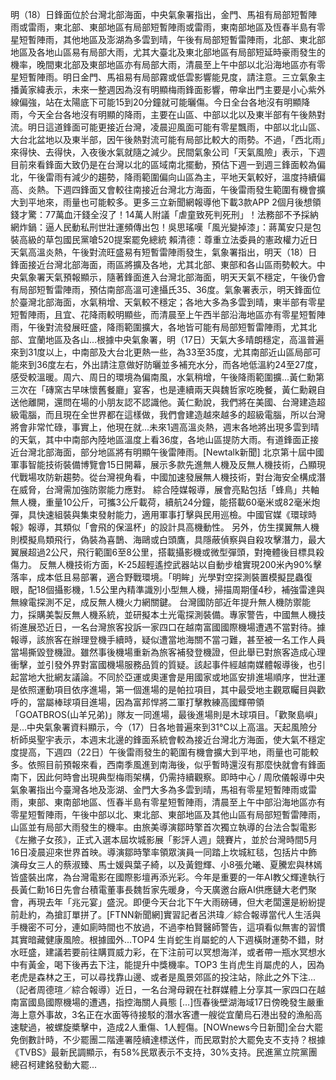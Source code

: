 明（18）日鋒面位於台灣北部海面，中央氣象署指出，金門、馬祖有局部短暫陣雨或雷雨，東北部、東部地區有局部短暫陣雨或雷雨，東南部地區及恆春半島有零星短暫陣雨，其他地區及澎湖為多雲到晴，午後有局部短暫雷陣雨，北部、東北部地區及各地山區易有局部大雨，尤其大臺北及東北部地區有局部短延時豪雨發生的機率，晚間東北部及東部地區亦有局部大雨，清晨至上午中部以北沿海地區亦有零星短暫陣雨。明日金門、馬祖易有局部霧或低雲影響能見度，請注意。三立氣象主播黃家緯表示，未來一整週因為沒有明顯梅雨鋒面影響，帶傘出門主要是小心紫外線偏強，站在太陽底下可能15到20分鐘就可能曬傷。今日全台各地沒有明顯降雨，今天全台各地沒有明顯的降雨，主要在山區、中部以北以及東半部有午後熱對流。明日這道鋒面可能更接近台灣，凌晨迎風面可能有零星飄雨，中部以北山區、大台北盆地以及東半部，因午後熱對流可能有局部比較大的雨勢。不過，「西北雨」來得快、去得快，入夜後水氣就隨之減少。民間氣象公司「天氣風險」表示，下週目前來看鋒面大致仍是在台灣以北的區域南北擺動，預估下週一到週三鋒面較為偏北，午後雷雨有減少的趨勢，降雨範圍偏向山區為主，平地天氣較好，溫度持續偏高、炎熱。下週四鋒面又會較往南接近台灣北方海面，午後雷雨發生範圍有機會擴大到平地來，雨量也可能較多。更多三立新聞網報導他下載3款APP 2個月後想領錢才驚：77萬血汗錢全沒了！14萬人附議「虐童致死判死刑」！法務部不予採納 網炸鍋：逼人民動私刑世壯運頻傳出包！吳思瑤嘆「風光變掉漆」：蔣萬安只是包裝高級的草包國民黨嗆520提案罷免總統 賴清德：尊重立法委員的憲政權力近日天氣高溫炎熱，午後對流旺盛易有短暫雷陣雨發生，氣象署指出，明天（18）日鋒面接近台灣北部海面，雨區將擴及各地，尤其北部、東部和各山區雨勢較大。中央氣象署天氣預報顯示，隨著鋒面進入台灣北部海面，明天天氣不穩定，午後仍會有局部短暫雷陣雨，預估南部高溫可達攝氏35、36度。氣象署表示，明天鋒面位於臺灣北部海面，水氣稍增、天氣較不穩定；各地大多為多雲到晴，東半部有零星短暫陣雨，且宜、花降雨較明顯些，而清晨至上午西半部沿海地區亦有零星短暫陣雨，午後對流發展旺盛，降雨範圍擴大，各地皆可能有局部短暫雷陣雨，尤其北部、宜蘭地區及各山...根據中央氣象署，明（17日）天氣大多晴朗穩定，高溫普遍來到31度以上，中南部及大台北更熱一些，為33至35度，尤其南部近山區局部可能來到36度左右，外出請注意做好防曬並多補充水分，而各地低溫約24至27度，感受較溫暖。周六、周日的環境為偏南風，水氣稍增，午後降雨範圍擴...黃仁勳第三次在「磚窯古早味懷舊餐廳」宴客，也是連續兩天與魏哲家吃晚餐，黃仁勳親自送他離開，還問在場的小朋友認不認識他。黃仁勳說，我們將在美國、台灣建造超級電腦，而且現在全世界都在這樣做，我們會建造越來越多的超級電腦，所以台灣將會非常忙碌，事實上，他現在就...未來1週高溫炎熱，週末各地將出現多雲到晴的天氣，其中中南部內陸地區溫度上看36度，各地山區提防大雨。有道鋒面正接近台灣北部海面，部分地區將有明顯午後雷陣雨。[Newtalk新聞] 北京第十屆中國軍事智能技術裝備博覽會15日開幕，展示多款先進無人機及反無人機技術，凸顯現代戰場攻防新趨勢。從台灣視角看，中國加速發展無人機技術，對台海安全構成潛在威脅，台灣需加強防禦能力應對。 綜合陸媒報導，展會亮點包括「蜂鳥」共軸無人機，重量10公斤，可攜3公斤載荷，續航24分鐘，能搭載60毫米或82毫米炮彈，具快速組裝與集束發射能力，適用軍事打擊與民用巡檢。中國官媒《環球時報》報導，其類似「會飛的保溫杯」的設計具高機動性。 另外，仿生撲翼無人機則模擬鳥類飛行，偽裝為喜鵲、海鷗或白頭鷹，具隱蔽偵察與自殺攻擊潛力，最大翼展超過2公尺，飛行範圍6至8公里，搭載攝影機或微型彈頭，對掩體後目標具殺傷力。 反無人機技術方面，K-25超輕遙控武器站以自動步槍實現200米內90%擊落率，成本低且易部署，適合野戰環境。「明眸」光學對空探測裝置模擬昆蟲復眼，配18個攝影機，1.5公里內精準識別小型無人機，掃描周期僅4秒，補強雷達與無線電探測不足，成反無人機火力網關鍵。 台灣國防部近年提升無人機防禦能力，採購美製反無人機系統，並研擬本土光電探測裝備。專家警告，中國無人機技術進展恐近日，一名台灣旅客投訴一家四口在越南富國國際機場遭遇不當對待。據報導，該旅客在辦理登機手續時，疑似遭當地海關不當刁難，甚至被一名工作人員當場撕毀登機證。雖然事後機場重新為旅客補發登機證，但此舉已對旅客造成心理衝擊，並引發外界對富國機場服務品質的質疑。該起事件經越南媒體報導後，也引起當地大批網友議論。不同於亞運或奧運會是用國家或地區安排進場順序，世壯運是依照運動項目依序進場，第一個進場的是帕拉項目，其中最受地主觀眾矚目與歡呼的，當屬棒球項目進場，因為富邦悍將二軍打擊教練高國輝帶領「GOATBROS(山羊兄弟)」隊友一同進場，最後進場則是木球項目。「歡聚島嶼」是...中央氣象署資料顯示，今（17）日各地普遍來到31℃以上高溫。天起風險分析師吳聖宇表示，本週末北邊的鋒面系統會較為接近台灣北方海面，使大氣不穩定度提高，下週四（22日）午後雷雨發生的範圍有機會擴大到平地，雨量也可能較多。依照目前預報來看，西南季風進到南海後，似乎暫時還沒有那麼快就會有鋒面南下，因此何時會出現典型梅雨架構，仍需持續觀察。即時中心 / 周欣儀報導中央氣象署指出今臺灣各地及澎湖、金門大多為多雲到晴，馬祖有零星短暫陣雨或雷雨，東部、東南部地區、恆春半島有零星短暫陣雨，清晨至上午中部沿海地區亦有零星短暫陣雨，午後中部以北、東北部、東部地區及其他山區有局部短暫雷陣雨，山區並有局部大雨發生的機率。由旅美導演鄒時擎首次獨立執導的台法合製電影《左撇子女孩》，正式入選本屆坎城影展「影評人週」競賽片，並於台灣時間5月16日凌晨迎來世界首映。導演鄒時擎率領眾演員一同踏上坎城紅毯，包括片中飾演母女三人的蔡淑臻、馬士媛與葉子綺，以及黃鐙輝、小8張允曦、夏騰宏與林嫣皆盛裝出席，為台灣電影在國際影壇再添光彩。今年是重要的一年AI教父輝達執行長黃仁勳16日先會台積電董事長魏哲家先暖身，今天廣邀台廠AI供應鏈大老們聚會，再現去年「兆元宴」盛況。即便今天台北下午大雨磅礡，但大老闆還是紛紛提前赴約，為搶訂單拼了。[FTNN新聞網]實習記者呂洪瑋／綜合報導當代人生活與手機密不可分，連如廁時間也不放過，不過李柏賢醫師警告，這項看似無害的習慣其實暗藏健康風險。根據國外...TOP4 生肖蛇生肖屬蛇的人下週橫財運勢不錯，財水旺盛，建議若要前往購買威力彩，在下注前可以冥想海洋，或者帶一瓶水冥想水中有黃金，喝下後再去下注，能提升中獎機率。TOP3 生肖虎生肖屬虎的人，因為老虎是森林之王，可以尋找靠山邊、或者是風景郊區的投注站，除此之外下注...（記者周德瑄／綜合報導）近日，一名台灣母親在社群媒體上分享其一家四口在越南富國島國際機場的遭遇，指控海關人員態 […]恆春後壁湖海域17日傍晚發生嚴重海上意外事故，3名正在水面等待接駁的潛水客遭一艘從宜蘭烏石港出發的漁船高速駛過，被螺旋槳擊中，造成2人重傷、1人輕傷。[NOWnews今日新聞]全台大罷免倒數計時，不少罷團二階連署陸續達標送件，而民眾對於大罷免支不支持？根據《TVBS》最新民調顯示，有58%民眾表示不支持，30%支持。民進黨立院黨團總召柯建銘發動大罷...